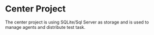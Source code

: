 # Center Project

The center project is using SQLite/Sql Server as storage and is used to manage agents and distribute test task.

